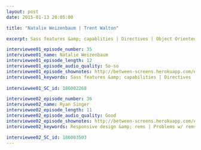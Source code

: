 ```yaml
---
layout: post
date: 2015-01-13 20:05:00

title: "Natalie Weizenbaum | Trent Walton"

excerpt: Sass features &amp; capablities | Directives | Object Oriented CSS || Responsive design &amp; rems | Problems w/ rems | Viewport Sized Typography

interviewee01_episode_number: 35
interviewee01_name: Natalie Weizenbaum
interviewee01_episode_length: 12
interviewee01_episode_audio_quality: So-so
interviewee01_episode_shownotes: http://between-screens.herokuapp.com/episodes/35
interviewee01_keywords: Sass features &amp; capabilities | Directives | Object Oriented CSS
 
interviewee01_SC_id: 186002268

interviewee02_episode_number: 36
interviewee02_name: Ryan Singer
interviewee02_episode_length: 11
interviewee02_episode_audio_quality: Good
interviewee02_episode_shownotes: http://between-screens.herokuapp.com/episodes/36
interviewee02_keywords: Responsive design &amp; rems | Problems w/ rems | Viewport Sized Typography

interviewee02_SC_id: 186003503
---
```

